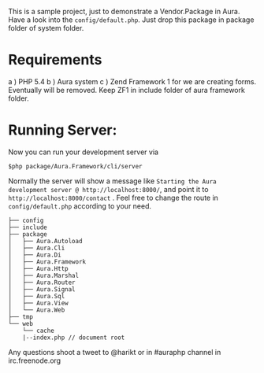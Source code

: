 This is a sample project, just to demonstrate a Vendor.Package in Aura. Have a look into the `config/default.php`. Just drop this package in package folder of system folder.

# Requirements 
a ) PHP 5.4
b ) Aura system
c ) Zend Framework 1 for we are creating forms. Eventually will be removed.
Keep ZF1 in include folder of aura framework folder.

# Running Server:

Now you can run your development server via 
 
    $php package/Aura.Framework/cli/server

Normally the server will show a message like `Starting the Aura development server @ http://localhost:8000/`, and point it to `http://localhost:8000/contact` . Feel free to change the route in `config/default.php` according to your need.


    ├── config
    ├── include
    ├── package
    │   ├── Aura.Autoload
    │   ├── Aura.Cli
    │   ├── Aura.Di
    │   ├── Aura.Framework
    │   ├── Aura.Http
    │   ├── Aura.Marshal
    │   ├── Aura.Router
    │   ├── Aura.Signal
    │   ├── Aura.Sql
    │   ├── Aura.View
    │   └── Aura.Web
    ├── tmp
    └── web
        └── cache
        |--index.php // document root

Any questions shoot a tweet to @harikt or in #auraphp channel in irc.freenode.org